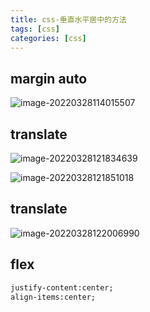 ```yaml
---
title: css-垂直水平居中的方法
tags: [css]
categories: [css]
---
```

## margin auto

![image-20220328114015507](https://s2.loli.net/2022/05/17/G4RKEB569mI1Fan.png)

## translate

![image-20220328121834639](https://s2.loli.net/2022/05/17/DH6insfEuAUIaxT.png)

![image-20220328121851018](https://s2.loli.net/2022/05/17/vu45ltq1NnTRW2L.png)

## translate

![image-20220328122006990](https://s2.loli.net/2022/05/17/KZVFdCaT5nfDo3x.png)

## flex

~~~html
justify-content:center;
align-items:center;
~~~



